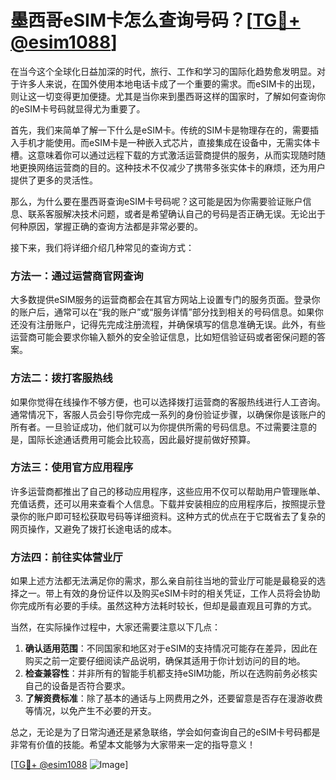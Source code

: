 # 墨西哥eSIM卡怎么查询号码？[[TG💪+ @esim1088](https://t.me/s/esim1088)]

在当今这个全球化日益加深的时代，旅行、工作和学习的国际化趋势愈发明显。对于许多人来说，在国外使用本地电话卡成了一个重要的需求。而eSIM卡的出现，则让这一切变得更加便捷。尤其是当你来到墨西哥这样的国家时，了解如何查询你的eSIM卡号码就显得尤为重要了。

首先，我们来简单了解一下什么是eSIM卡。传统的SIM卡是物理存在的，需要插入手机才能使用。而eSIM卡是一种嵌入式芯片，直接集成在设备中，无需实体卡槽。这意味着你可以通过远程下载的方式激活运营商提供的服务，从而实现随时随地更换网络运营商的目的。这种技术不仅减少了携带多张实体卡的麻烦，还为用户提供了更多的灵活性。

那么，为什么要在墨西哥查询eSIM卡号码呢？这可能是因为你需要验证账户信息、联系客服解决技术问题，或者是希望确认自己的号码是否正确无误。无论出于何种原因，掌握正确的查询方法都是非常必要的。

接下来，我们将详细介绍几种常见的查询方式：

### 方法一：通过运营商官网查询

大多数提供eSIM服务的运营商都会在其官方网站上设置专门的服务页面。登录你的账户后，通常可以在“我的账户”或“服务详情”部分找到相关的号码信息。如果你还没有注册账户，记得先完成注册流程，并确保填写的信息准确无误。此外，有些运营商可能会要求你输入额外的安全验证信息，比如短信验证码或者密保问题的答案。

### 方法二：拨打客服热线

如果你觉得在线操作不够方便，也可以选择拨打运营商的客服热线进行人工咨询。通常情况下，客服人员会引导你完成一系列的身份验证步骤，以确保你是该账户的所有者。一旦验证成功，他们就可以为你提供所需的号码信息。不过需要注意的是，国际长途通话费用可能会比较高，因此最好提前做好预算。

### 方法三：使用官方应用程序

许多运营商都推出了自己的移动应用程序，这些应用不仅可以帮助用户管理账单、充值话费，还可以用来查看个人信息。下载并安装相应的应用程序后，按照提示登录你的账户即可轻松获取号码等详细资料。这种方式的优点在于它既省去了复杂的网页操作，又避免了拨打长途电话的成本。

### 方法四：前往实体营业厅

如果上述方法都无法满足你的需求，那么亲自前往当地的营业厅可能是最稳妥的选择之一。带上有效的身份证件以及购买eSIM卡时的相关凭证，工作人员将会协助你完成所有必要的手续。虽然这种方法耗时较长，但却是最直观且可靠的方式。

当然，在实际操作过程中，大家还需要注意以下几点：

1. **确认适用范围**：不同国家和地区对于eSIM的支持情况可能存在差异，因此在购买之前一定要仔细阅读产品说明，确保其适用于你计划访问的目的地。
2. **检查兼容性**：并非所有的智能手机都支持eSIM功能，所以在选购前务必核实自己的设备是否符合要求。
3. **了解资费标准**：除了基本的通话与上网费用之外，还要留意是否存在漫游收费等情况，以免产生不必要的开支。

总之，无论是为了日常沟通还是紧急联络，学会如何查询自己的eSIM卡号码都是非常有价值的技能。希望本文能够为大家带来一定的指导意义！

[[TG💪+ @esim1088](https://t.me/s/esim1088) ![Image](https://i.postimg.cc/4NQfJmqS/Snipaste-2025-05-13-00-14-12.png)]